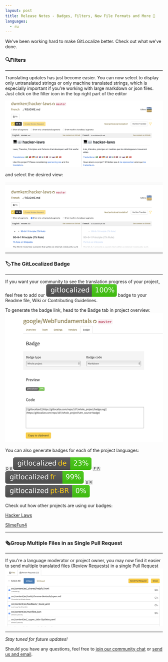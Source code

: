 ```yaml
---
layout: post
title: Release Notes - Badges, Filters, New File Formats and More 🚀
languages:
  - ru
---
```



We've been working hard to make GitLocalize better. Check out what we've done.

### 🔍Filters
---

Translating updates has just become easier. You can now select to display only untranslated strings or only machine translated strings, which is especially important if you’re working with large markdown or json files. Just click on the filter icon in the top right part of the editor

![Filters](/img/filter_1.png)

and select the desired view:

![Filters](/img/filter_2.png)

---
### 🏷The GitLocalized Badge
---

If you want your community to see the translation progress of your project, feel free to add our ![GitLocalized](/img/badge.svg) badge to your Readme file, Wiki or Contributing Guidelines.

To generate the badge link, head to the Badge tab in project overview:
![GitLocalized Badge](/img/badge_1.png)

You can also generate badges for each of the project languages:

🇩🇪![de](/img/badge_de.svg) 🇫🇷![fr](/img/badge_fr.svg) 🇧🇷![ptbr](/img/badge_ptbr.svg)


Check out how other projects are using our badges:

[Hacker Laws](https://github.com/dwmkerr/hacker-laws#translations)

[SlimeFun4](https://github.com/TheBusyBiscuit/Slimefun4/wiki/Translating-Slimefun)

---
### 🗞Group Multiple Files in as Single Pull Request
---
If you're a language moderator or project owner, you may now find it easier to send multiple translated files (Review Requests) in a single Pull Request
![Batch Pull Request](/img/batch_PR.png)

---

_Stay tuned for future updates!_


Should you have any questions, feel free to [join our community chat](https://gitter.im/gitlocalize/Lobby) or [send us and email](mailto:info@gitlocalize.com).
